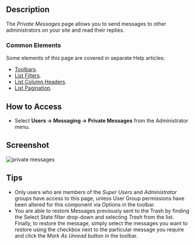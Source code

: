 <!-- Filename: Help4.x:Private_Messages / Display title: Private Messages -->

## Description

The *Private Messages* page allows you to send messages to other
administrators on your site and read their replies.

### Common Elements

Some elements of this page are covered in separate Help articles:

* [Toolbars](jdocmanual?article=help/common-elements/toolbars).
* [List Filters](jdocmanual?article=help/common-elements/list-filters).
* [List Column Headers](jdocmanual?article=help/common-elements/list-column-headers).
* [List Pagination](jdocmanual?article=help/common-elements/list-pagination).

## How to Access

- Select **Users → Messaging → Private Messages** from the
  Administrator menu.

## Screenshot

![private messages](../../../en/images/private-messages/private-messages.png)

## Tips

- Only users who are members of the *Super Users* and *Administrator*
  groups have access to this page, unless User Group permissions have
  been altered for this component via Options in the toolbar.
- You are able to restore Messages previously sent to the Trash by
  finding the Select State filter drop-down and selecting *Trash* from
  the list. Finally, to restore the message, simply select the messages
  you want to restore using the checkbox next to the particular message
  you require and click the *Mark As Unread* button in the toolbar.
